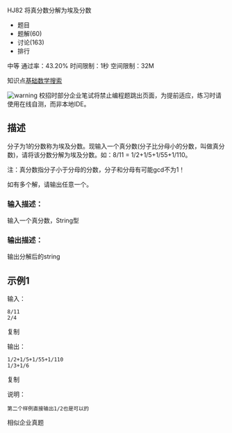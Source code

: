 HJ82 将真分数分解为埃及分数







- 题目
- 题解(60)
- 讨论(163)
- 排行

中等 通过率：43.20% 时间限制：1秒 空间限制：32M

知识点[基础数学](https://www.nowcoder.com/exam/oj/ta?page=2&tpId=37&type=37?tag=5050)[搜索](https://www.nowcoder.com/exam/oj/ta?page=2&tpId=37&type=37?tag=3381)

![warning](https://static.nowcoder.com/fe/file/images/web/ta/warning.png) 校招时部分企业笔试将禁止编程题跳出页面，为提前适应，练习时请使用在线自测，而非本地IDE。

## 描述

分子为1的分数称为埃及分数。现输入一个真分数(分子比分母小的分数，叫做真分数)，请将该分数分解为埃及分数。如：8/11 = 1/2+1/5+1/55+1/110。

注：真分数指分子小于分母的分数，分子和分母有可能gcd不为1！

如有多个解，请输出任意一个。





### 输入描述：

输入一个真分数，String型

### 输出描述：

输出分解后的string

## 示例1

输入：

```
8/11
2/4
```

复制

输出：

```
1/2+1/5+1/55+1/110
1/3+1/6
```

复制

说明：

```
第二个样例直接输出1/2也是可以的    
```

相似企业真题